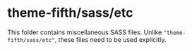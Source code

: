 # theme-fifth/sass/etc

This folder contains miscellaneous SASS files. Unlike `"theme-fifth/sass/etc"`, these files
need to be used explicitly.
